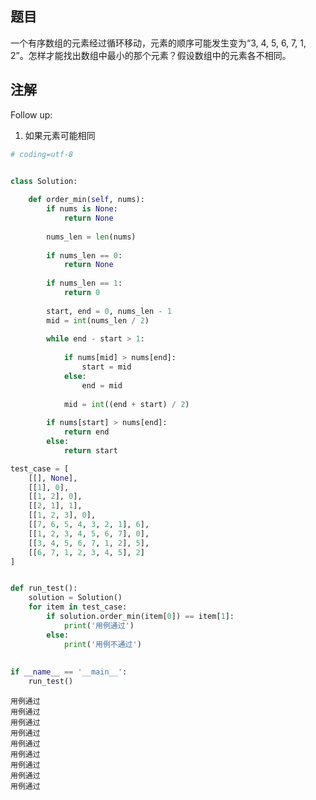 ## 题目
一个有序数组的元素经过循环移动，元素的顺序可能发生变为“3, 4, 5, 6, 7, 1, 2”。怎样才能找出数组中最小的那个元素？假设数组中的元素各不相同。

## 注解
Follow up:
1. 如果元素可能相同


```python
# coding=utf-8


class Solution:
    
    def order_min(self, nums):
        if nums is None:
            return None
    
        nums_len = len(nums)
    
        if nums_len == 0:
            return None
    
        if nums_len == 1:
            return 0
    
        start, end = 0, nums_len - 1
        mid = int(nums_len / 2)
    
        while end - start > 1:
    
            if nums[mid] > nums[end]:
                start = mid
            else:
                end = mid
    
            mid = int((end + start) / 2)
    
        if nums[start] > nums[end]:
            return end
        else:
            return start

test_case = [
    [[], None],
    [[1], 0],
    [[1, 2], 0],
    [[2, 1], 1],
    [[1, 2, 3], 0],
    [[7, 6, 5, 4, 3, 2, 1], 6],
    [[1, 2, 3, 4, 5, 6, 7], 0],
    [[3, 4, 5, 6, 7, 1, 2], 5],
    [[6, 7, 1, 2, 3, 4, 5], 2]
]


def run_test():
    solution = Solution()
    for item in test_case:
        if solution.order_min(item[0]) == item[1]:
            print('用例通过')
        else:
            print('用例不通过')
            
            
if __name__ == '__main__':
    run_test()
```

    用例通过
    用例通过
    用例通过
    用例通过
    用例通过
    用例通过
    用例通过
    用例通过
    用例通过



```python

```
